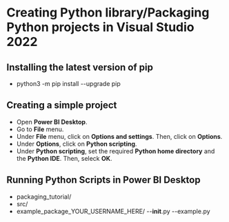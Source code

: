# Creating Python library/Packaging Python projects in Visual Studio 2022

## Installing the latest version of pip
- python3 -m pip install --upgrade pip

## Creating a simple project
- Open **Power BI Desktop**.
- Go to **File** menu.
- Under **File** menu, click on **Options and settings**. Then, click on **Options**.
- Under **Options**, click on **Python scripting**.
- Under **Python scripting**, set the required **Python home directory** and the **Python IDE**. Then, seleck **OK**.

## Running Python Scripts in Power BI Desktop
- packaging_tutorial/
- src/
- example_package_YOUR_USERNAME_HERE/
    --__init__.py
    --example.py

